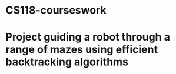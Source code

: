 # CS118-courseswork
# Project guiding a robot through a range of mazes using efficient backtracking algorithms
